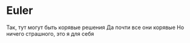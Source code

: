 # Euler
Так, тут могут быть корявые решения
Да почти все они корявые
Но ничего страшного, это я для себя
